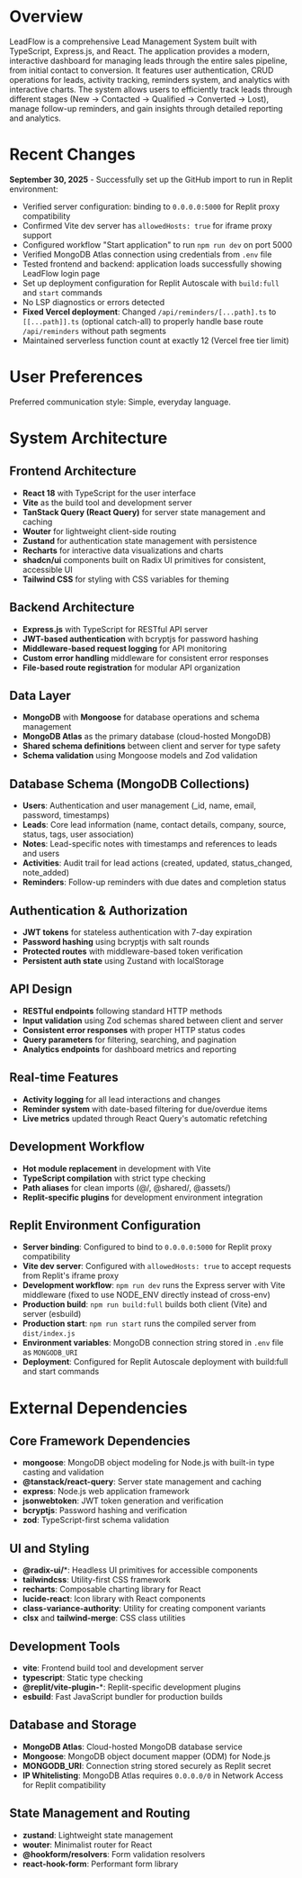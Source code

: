 # Overview

LeadFlow is a comprehensive Lead Management System built with TypeScript, Express.js, and React. The application provides a modern, interactive dashboard for managing leads through the entire sales pipeline, from initial contact to conversion. It features user authentication, CRUD operations for leads, activity tracking, reminders system, and analytics with interactive charts. The system allows users to efficiently track leads through different stages (New → Contacted → Qualified → Converted → Lost), manage follow-up reminders, and gain insights through detailed reporting and analytics.

# Recent Changes

**September 30, 2025** - Successfully set up the GitHub import to run in Replit environment:
- Verified server configuration: binding to `0.0.0.0:5000` for Replit proxy compatibility
- Confirmed Vite dev server has `allowedHosts: true` for iframe proxy support
- Configured workflow "Start application" to run `npm run dev` on port 5000
- Verified MongoDB Atlas connection using credentials from `.env` file
- Tested frontend and backend: application loads successfully showing LeadFlow login page
- Set up deployment configuration for Replit Autoscale with `build:full` and `start` commands
- No LSP diagnostics or errors detected
- **Fixed Vercel deployment**: Changed `/api/reminders/[...path].ts` to `[[...path]].ts` (optional catch-all) to properly handle base route `/api/reminders` without path segments
- Maintained serverless function count at exactly 12 (Vercel free tier limit)

# User Preferences

Preferred communication style: Simple, everyday language.

# System Architecture

## Frontend Architecture
- **React 18** with TypeScript for the user interface
- **Vite** as the build tool and development server
- **TanStack Query (React Query)** for server state management and caching
- **Wouter** for lightweight client-side routing
- **Zustand** for authentication state management with persistence
- **Recharts** for interactive data visualizations and charts
- **shadcn/ui** components built on Radix UI primitives for consistent, accessible UI
- **Tailwind CSS** for styling with CSS variables for theming

## Backend Architecture
- **Express.js** with TypeScript for RESTful API server
- **JWT-based authentication** with bcryptjs for password hashing
- **Middleware-based request logging** for API monitoring
- **Custom error handling** middleware for consistent error responses
- **File-based route registration** for modular API organization

## Data Layer
- **MongoDB** with **Mongoose** for database operations and schema management
- **MongoDB Atlas** as the primary database (cloud-hosted MongoDB)
- **Shared schema definitions** between client and server for type safety
- **Schema validation** using Mongoose models and Zod validation

## Database Schema (MongoDB Collections)
- **Users**: Authentication and user management (_id, name, email, password, timestamps)
- **Leads**: Core lead information (name, contact details, company, source, status, tags, user association)
- **Notes**: Lead-specific notes with timestamps and references to leads and users
- **Activities**: Audit trail for lead actions (created, updated, status_changed, note_added)
- **Reminders**: Follow-up reminders with due dates and completion status

## Authentication & Authorization
- **JWT tokens** for stateless authentication with 7-day expiration
- **Password hashing** using bcryptjs with salt rounds
- **Protected routes** with middleware-based token verification
- **Persistent auth state** using Zustand with localStorage

## API Design
- **RESTful endpoints** following standard HTTP methods
- **Input validation** using Zod schemas shared between client and server
- **Consistent error responses** with proper HTTP status codes
- **Query parameters** for filtering, searching, and pagination
- **Analytics endpoints** for dashboard metrics and reporting

## Real-time Features
- **Activity logging** for all lead interactions and changes
- **Reminder system** with date-based filtering for due/overdue items
- **Live metrics** updated through React Query's automatic refetching

## Development Workflow
- **Hot module replacement** in development with Vite
- **TypeScript compilation** with strict type checking
- **Path aliases** for clean imports (@/, @shared/, @assets/)
- **Replit-specific plugins** for development environment integration

## Replit Environment Configuration
- **Server binding**: Configured to bind to `0.0.0.0:5000` for Replit proxy compatibility
- **Vite dev server**: Configured with `allowedHosts: true` to accept requests from Replit's iframe proxy
- **Development workflow**: `npm run dev` runs the Express server with Vite middleware (fixed to use NODE_ENV directly instead of cross-env)
- **Production build**: `npm run build:full` builds both client (Vite) and server (esbuild)
- **Production start**: `npm run start` runs the compiled server from `dist/index.js`
- **Environment variables**: MongoDB connection string stored in `.env` file as `MONGODB_URI`
- **Deployment**: Configured for Replit Autoscale deployment with build:full and start commands

# External Dependencies

## Core Framework Dependencies
- **mongoose**: MongoDB object modeling for Node.js with built-in type casting and validation
- **@tanstack/react-query**: Server state management and caching
- **express**: Node.js web application framework
- **jsonwebtoken**: JWT token generation and verification
- **bcryptjs**: Password hashing and verification
- **zod**: TypeScript-first schema validation

## UI and Styling
- **@radix-ui/***: Headless UI primitives for accessible components
- **tailwindcss**: Utility-first CSS framework
- **recharts**: Composable charting library for React
- **lucide-react**: Icon library with React components
- **class-variance-authority**: Utility for creating component variants
- **clsx** and **tailwind-merge**: CSS class utilities

## Development Tools
- **vite**: Frontend build tool and development server
- **typescript**: Static type checking
- **@replit/vite-plugin-***: Replit-specific development plugins
- **esbuild**: Fast JavaScript bundler for production builds

## Database and Storage
- **MongoDB Atlas**: Cloud-hosted MongoDB database service
- **Mongoose**: MongoDB object document mapper (ODM) for Node.js
- **MONGODB_URI**: Connection string stored securely as Replit secret
- **IP Whitelisting**: MongoDB Atlas requires `0.0.0.0/0` in Network Access for Replit compatibility

## State Management and Routing
- **zustand**: Lightweight state management
- **wouter**: Minimalist router for React
- **@hookform/resolvers**: Form validation resolvers
- **react-hook-form**: Performant form library